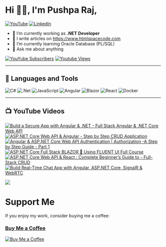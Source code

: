 # Hi 👋🏻, I'm Pushpa Raj,
[![YouTube](https://img.shields.io/youtube/channel/subscribers/UC1k41FltPIePF9yrWR-GKZw?style=social)](https://youtube.com/@codewithpushpa)
 [![LinkedIn](https://img.shields.io/badge/LinkedIn-%230077B5.svg?logo=linkedin&logoColor=white)](https://linkedin.com/in/pushpa-raj-dangi)

- 🔭 I’m currently working as **.NET Developer**
- 📝 I write articles on <a href="https://www.htmlspacecode.com/">https://www.htmlspacecode.com</a>
- 🌱 I’m currently learning Oracle Database (PL/SQL)
- 💬 Ask me about anything

[![YouYube Subscribers](https://custom-icon-badges.demolab.com/youtube/channel/subscribers/UC1k41FltPIePF9yrWR-GKZw?color=%23E05D44&label=SUBSCRIBE&logo=video&logoColor=white&style=for-the-badge&labelColor=CE4630)](https://www.youtube.com/@codewithpushpa?sub_confirmation=1) [![Youtube Views](https://custom-icon-badges.demolab.com/youtube/channel/views/UC1k41FltPIePF9yrWR-GKZw?color=%23E1AD0E&logo=eye&logoColor=white&style=for-the-badge&labelColor=C79600)](https://www.youtube.com/@codewithpushpa)

---
## 🧰 Languages and Tools
![C#](https://img.shields.io/badge/c%23-%23239120.svg?style=flat&logo=c-sharp&logoColor=white) ![.Net](https://img.shields.io/badge/.NET-5C2D91?style=flat&logo=.net&logoColor=white) ![JavaScript](https://img.shields.io/badge/javascript-%23323330.svg?style=flat&logo=javascript&logoColor=%23F7DF1E) ![Angular](https://img.shields.io/badge/angular-blue?style=flat&logo=angular&logoColor=white)  ![Blazor](https://img.shields.io/badge/blazor-purple?style=flat&logo=blazor&logoColor=white) ![React](https://img.shields.io/badge/react-black?style=flat&logo=react&logoColor=white) ![Docker](https://img.shields.io/badge/docker-%230db7ed.svg?style=flat&logo=docker&logoColor=white)

---
## 📺 YouTube Videos

<!-- BEGIN YOUTUBE-CARDS -->
[![Build a Secure App with Angular & .NET - Full Stack Angular & .NET Core Web API](https://ytcards.demolab.com/?id=onDirBCVed8&title=Build+a+Secure+App+with+Angular+%26+.NET+-+Full+Stack+Angular+%26+.NET+Core+Web+API&lang=en&timestamp=1711196356&background_color=%230d1117&title_color=%23ffffff&stats_color=%23dedede&max_title_lines=1&width=250&border_radius=5 "Build a Secure App with Angular & .NET - Full Stack Angular & .NET Core Web API")](https://www.youtube.com/watch?v=onDirBCVed8)
[![ASP.NET Core Web API & Angular - Step by Step CRUD Application](https://ytcards.demolab.com/?id=WxkI70w-bwY&title=ASP.NET+Core+Web+API+%26+Angular+-+Step+by+Step+CRUD+Application&lang=en&timestamp=1703516453&background_color=%230d1117&title_color=%23ffffff&stats_color=%23dedede&max_title_lines=1&width=250&border_radius=5 "ASP.NET Core Web API & Angular - Step by Step CRUD Application")](https://www.youtube.com/watch?v=WxkI70w-bwY)
[![Angular & ASP.NET Core Web API Authentication | Authorization -A Step by Step Guide - Part 1](https://ytcards.demolab.com/?id=Wit8nv1ZorQ&title=Angular+%26+ASP.NET+Core+Web+API+Authentication+%7C+Authorization+-A+Step+by+Step+Guide+-+Part+1&lang=en&timestamp=1708089347&background_color=%230d1117&title_color=%23ffffff&stats_color=%23dedede&max_title_lines=1&width=250&border_radius=5 "Angular & ASP.NET Core Web API Authentication | Authorization -A Step by Step Guide - Part 1")](https://www.youtube.com/watch?v=Wit8nv1ZorQ)
[![ASP.NET Core Full Stack BLAZOR 🚀 Using FLUENT UI Full Course](https://ytcards.demolab.com/?id=wuyHRnpXpgM&title=ASP.NET+Core+Full+Stack+BLAZOR+%F0%9F%9A%80+Using+FLUENT+UI+Full+Course&lang=en&timestamp=1702150419&background_color=%230d1117&title_color=%23ffffff&stats_color=%23dedede&max_title_lines=1&width=250&border_radius=5 "ASP.NET Core Full Stack BLAZOR 🚀 Using FLUENT UI Full Course")](https://www.youtube.com/watch?v=wuyHRnpXpgM)
[![ASP.NET Core Web API & React : Complete Beginner’s Guide to - Full-Stack CRUD](https://ytcards.demolab.com/?id=QC-XXwsDguw&title=ASP.NET+Core+Web+API+%26+React+%3A+Complete+Beginner%E2%80%99s+Guide+to+-+Full-Stack+CRUD&lang=en&timestamp=1705669461&background_color=%230d1117&title_color=%23ffffff&stats_color=%23dedede&max_title_lines=1&width=250&border_radius=5 "ASP.NET Core Web API & React : Complete Beginner’s Guide to - Full-Stack CRUD")](https://www.youtube.com/watch?v=QC-XXwsDguw)
[![Build Real-Time Chat App with Angular, ASP.NET Core, SignalR & WebRTC](https://ytcards.demolab.com/?id=2oEgRs4ICxo&title=Build+Real-Time+Chat+App+with+Angular%2C+ASP.NET+Core%2C+SignalR+%26+WebRTC&lang=en&timestamp=1743153306&background_color=%230d1117&title_color=%23ffffff&stats_color=%23dedede&max_title_lines=1&width=250&border_radius=5 "Build Real-Time Chat App with Angular, ASP.NET Core, SignalR & WebRTC")](https://www.youtube.com/watch?v=2oEgRs4ICxo)
<!-- END YOUTUBE-CARDS -->

![](https://visitor-badge.laobi.icu/badge?page_id=pushpa-raj-dangi)

# Support Me
If you enjoy my work, consider buying me a coffee:
<br/>
### [Buy Me a Coffee](https://buymeacoffee.com/codewithpushpa)
[![Buy Me a Coffee](https://img.shields.io/badge/Buy%20Me%20a%20Coffee-FFDD00?style=flat&logo=buy-me-a-coffee&logoColor=black)](https://buymeacoffee.com/codewithpushpa)

</p>
 


